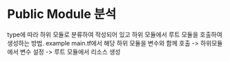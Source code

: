 <h1>Public Module 분석</h1>
type에 따라 하위 모듈로 분류하여 작성되어 있고 하위 모듈에서 루트 모듈을 호출하여 생성하는 방법.
example main.tf에서 해당 하위 모듈을 변수와 함께 호출 -> 하위모듈에서 변수 설정 -> 루트 모듈에서 리소스 생성

